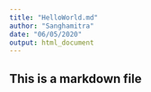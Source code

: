 ```yaml
---
title: "HelloWorld.md"
author: "Sanghamitra"
date: "06/05/2020"
output: html_document
---
```



## This is a markdown file